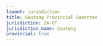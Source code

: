 ```yaml
---
layout: jurisdiction
title: Gauteng Provincial Gazettes
jurisdiction: ZA-GT
jurisdiction_name: Gauteng
provincial: true
---
```

